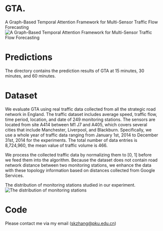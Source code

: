 # GTA.
A Graph-Based Temporal Attention Framework for Multi-Sensor Traffic Flow Forecasting
![A Graph-Based Temporal Attention Framework for Multi-Sensor Traffic Flow Forecasting](https://github.com/skzhangPKU/GTA/blob/master/figures/framework.png)

# Predictions
The directory contains the prediction results of GTA  at 15 minutes, 30 minutes, and 60 minutes.

# Dataset
We evaluate GTA using real traffic data collected from all the strategic road network in England. The traffic dataset includes average speed, traffic flow, time period, location, and date of 249 monitoring stations. The sensors are located from site A414 between M1 J7 and A405, which covers several cities that include Manchester, Liverpool, and Blackburn.  Specifically, we use a whole year of traffic data ranging from January 1st, 2014 to December 31st, 2014 for the experiments. The total number of data entries is 8,724,960, the mean value of traffic volume is 466. 

We process the collected traffic data by normalizing them to [0, 1] before we feed them into the algorithm. Because the dataset does not contain road network distance between two monitoring stations, we enhance the data with these topology information based on distances collected from Google Services.

The distribution of monitoring stations studied in our experiment.
![The distribution of monitoring stations](https://github.com/skzhangPKU/GTA/blob/master/figures/ENG-HW.png)

# Code
Please contact me via my email (skzhang@pku.edu.cn)

